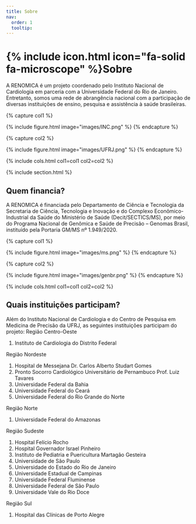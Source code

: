 ```yaml
---
title: Sobre
nav:
  order: 1
  tooltip:
---
```


# {% include icon.html icon="fa-solid fa-microscope" %}Sobre

A RENOMICA é um projeto coordenado pelo Instituto Nacional de Cardiologia em parceria com a Universidade Federal do Rio de Janeiro. Entretanto, somos uma rede de abrangência nacional com a participação de diversas instituições de ensino, pesquisa e assistência à saúde brasileiras.

{% capture col1 %}

{%
  include figure.html
  image="images/INC.png"
%}
{% endcapture %}

{% capture col2 %}

{%
  include figure.html
  image="images/UFRJ.png"
%}
{% endcapture %}

{% include cols.html col1=col1 col2=col2 %}

{% include section.html %}

## Quem financia?

A RENOMICA é financiada pelo Departamento de Ciência e Tecnologia da Secretaria de Ciência, Tecnologia e Inovação e do Complexo Econômico-Industrial da Saúde do Ministério de Saúde (Decit/SECTICS/MS), por meio do Programa Nacional de Genômica e Saúde de Precisão – Genomas Brasil, instituído pela Portaria GM/MS nº 1.949/2020.

{% capture col1 %}

{%
  include figure.html
  image="images/ms.png"
%}
{% endcapture %}

{% capture col2 %}

{%
  include figure.html
  image="images/genbr.png"
%}
{% endcapture %}

{% include cols.html col1=col1 col2=col2 %}

## Quais instituições participam?

Além do Instituto Nacional de Cardiologia e do Centro de Pesquisa em Medicina de Precisão da UFRJ, as seguintes instituições participam do projeto:
Região Centro-Oeste

1. Instituto de Cardiologia do Distrito Federal

Região Nordeste

1. Hospital de Messejana Dr. Carlos Alberto Studart Gomes
2. Pronto Socorro Cardiológico Universitário de Pernambuco Prof. Luiz Tavares
3. Universidade Federal da Bahia
4. Universidade Federal do Ceará
5. Universidade Federal do Rio Grande do Norte

Região Norte

1. Universidade Federal do Amazonas

Região Sudeste

1. Hospital Felício Rocho
2. Hospital Governador Israel Pinheiro
3. Instituto de Pediatria e Puericultura Martagão Gesteira
4. Universidade de São Paulo
5. Universidade do Estado do Rio de Janeiro
6. Universidade Estadual de Campinas
7. Universidade Federal Fluminense
8. Universidade Federal de São Paulo
9. Universidade Vale do Rio Doce

Região Sul

1. Hospital das Clínicas de Porto Alegre
